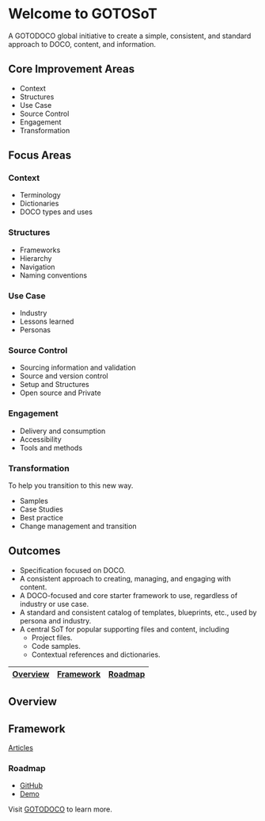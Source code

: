 # Welcome to GOTOSoT

A GOTODOCO global initiative to create a simple, consistent, and standard approach to DOCO, content, and information.

## Core Improvement Areas
- Context 
- Structures
- Use Case
- Source Control
- Engagement
- Transformation

## Focus Areas
### Context 
- Terminology
- Dictionaries
- DOCO types and uses

### Structures
- Frameworks
- Hierarchy
- Navigation
- Naming conventions

### Use Case
- Industry
- Lessons learned
- Personas

### Source Control
- Sourcing information and validation
- Source and version control
- Setup and Structures
- Open source and Private

### Engagement

- Delivery and consumption
- Accessibility
- Tools and methods

### Transformation
To help you transition to this new way.

- Samples
- Case Studies
- Best practice
- Change management and transition

## Outcomes

- Specification focused on DOCO.
- A consistent approach to creating, managing, and engaging with content.
- A DOCO-focused and core starter framework to use, regardless of industry or use case.
- A standard and consistent catalog of templates, blueprints, etc., used by persona and industry.
- A central SoT for popular supporting files and content, including
  - Project files.
  - Code samples.
  - Contextual references and dictionaries.
  
| [Overview](#overview)| [Framework](#framework) |[Roadmap](#roadmap) |
| --| --|--|

## Overview


## Framework

[Articles](https://github.com/GOTOSoT/articles)


### Roadmap 
- [GitHub](https://github.com/orgs/GOTOSoT/projects/2/views/1)
- [Demo](https://demos.gotodoco.com/gotosot)


Visit [GOTODOCO](https://gotodoco.com) to learn more.
